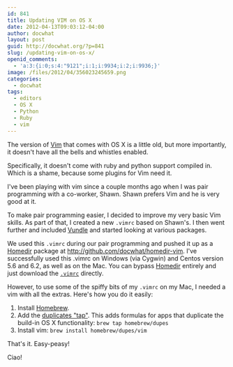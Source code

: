 ```yaml
---
id: 841
title: Updating VIM on OS X
date: 2012-04-13T09:03:12-04:00
author: docwhat
layout: post
guid: http://docwhat.org/?p=841
slug: /updating-vim-on-os-x/
openid_comments:
  - 'a:3:{i:0;s:4:"9121";i:1;i:9934;i:2;i:9936;}'
image: /files/2012/04/356023245659.png
categories:
  - docwhat
tags:
  - editors
  - OS X
  - Python
  - Ruby
  - vim
---
```

<p>The version of <a href="http://www.vim.org/">Vim</a> that comes with OS X is a little old, but more importantly, it doesn't have all the bells and whistles enabled.</p>

<p>Specifically, it doesn't come with ruby and python support compiled in. Which is a shame, because some plugins for Vim need it.
<!--more--></p>

<p>I've been playing with vim since a couple months ago when I was pair programming with a co-worker, Shawn. Shawn prefers Vim and he is very good at it.</p>

<p>To make pair programming easier, I decided to improve my very basic Vim skills.  As part of that, I created a new <code>.vimrc</code> based on Shawn's.  I then went further and included <a href="https://github.com/gmarik/vundle">Vundle</a> and started looking at various packages.</p>

<p>We used this <code>.vimrc</code> during our pair programming and pushed it up as a <a href="http://github.com/docwhat/homedir">Homedir</a> package at <a href="http://github.com/docwhat/homedir-vim">http://github.com/docwhat/homedir-vim</a>.  I've successfully used this .vimrc on Windows (via Cygwin) and Centos version 5.6 and 6.2, as well as on the Mac.  You can bypass <a href="http://github.com/docwhat/homedir">Homedir</a> entirely and just download the <a href="https://raw.github.com/docwhat/homedir-vim/master/vimrc/.vimrc"><code>.vimrc</code></a> directly.</p>

<p>However, to use some of the spiffy bits of my <code>.vimrc</code> on my Mac, I needed a vim with all the extras.  Here's how you do it easily:</p>

<ol>
<li>Install <a href="http://mxcl.github.com/homebrew/">Homebrew</a>.</li>
<li>Add the <a href="https://github.com/Homebrew/homebrew-dupes">duplicates "tap"</a>. This adds formulas for apps that duplicate the build-in OS X functionality: <code>brew tap homebrew/dupes</code></li>
<li>Install vim: <code>brew install homebrew/dupes/vim</code></li>
</ol>

<p>That's it. Easy-peasy!</p>

<p>Ciao!</p>
